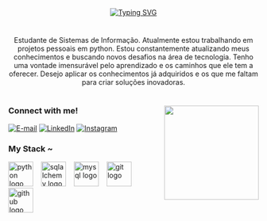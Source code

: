 <div align="center">
  <a href="https://git.io/typing-svg">
    <img src="https://readme-typing-svg.demolab.com?font=Fira+Code&weight=500&size=22&pause=1000&color=0F828C&center=true&vCenter=true&random=false&width=524&lines=%E2%8A%B9+Eu+sou+o+Leandro+Farias!+%CB%99%E1%B5%95%CB%99+%E2%8A%B9+" alt="Typing SVG">
  </a>
</div>

#

<p align="center">Estudante de Sistemas de Informação. Atualmente estou trabalhando em projetos pessoais em python.
Estou constantemente atualizando meus conhecimentos e buscando novos desafios na área de tecnologia. Tenho uma vontade imensurável pelo aprendizado e os caminhos que ele tem a oferecer. Desejo aplicar os conhecimentos já adquiridos e os que me faltam para criar soluções inovadoras.
  
#

<img align="right" alt="" height="190px" src="./src/study.gif">

<h3 align="left">Connect with me!</h3>

[![E-mail](https://img.shields.io/badge/-Email-000?style=for-the-badge&logo=microsoft-outlook&logoColor=0F828C&color:FFF)](mailto:leandrofariasfl28884@gmail.com)
[![LinkedIn](https://img.shields.io/badge/-LinkedIn-000?style=for-the-badge&logo=linkedin&logoColor=0F828C&color:FFF)](https://www.linkedin.com/in/leandro-limafl)
[![Instagram](https://img.shields.io/badge/-Instagram-000?style=for-the-badge&logo=instagram&logoColor=0F828C&color:FFF)](https://www.instagram.com/leandrofariasfl/)


<h3 align="left">My Stack ~</h3>

<div align="left">
   <img src="https://cdn.jsdelivr.net/gh/devicons/devicon/icons/python/python-original.svg" height="50" alt="python logo"  />
  <img width="8" />
  <img src="https://cdn.jsdelivr.net/gh/devicons/devicon/icons/sqlalchemy/sqlalchemy-original-wordmark.svg" height="50" alt="sqlalchemy logo"  />
   <img width="8" />
   <img src="https://cdn.jsdelivr.net/gh/devicons/devicon/icons/mysql/mysql-original.svg" height="50" alt="mysql logo"  />
  <img width="8" />
   <img src="https://cdn.jsdelivr.net/gh/devicons/devicon/icons/git/git-original.svg" height="50" alt="git logo"  />
  <img width="8" />
  <img src="https://cdn.jsdelivr.net/gh/devicons/devicon/icons/github/github-original.svg" height="50" alt="github logo"  />
  <img width="8" />
</div>

#


</div>


                                                                                                                                                            
